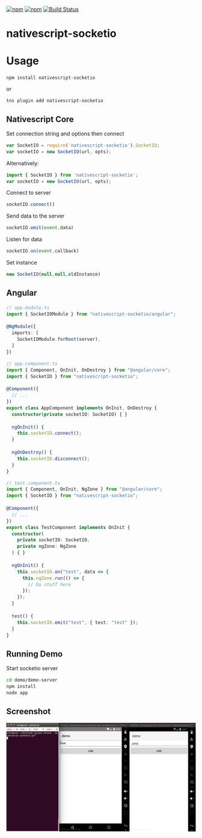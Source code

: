 [![npm](https://img.shields.io/npm/v/nativescript-socketio.svg)](https://www.npmjs.com/package/nativescript-socketio)
[![npm](https://img.shields.io/npm/dt/nativescript-socketio.svg?label=npm%20downloads)](https://www.npmjs.com/package/nativescript-socketio)
[![Build Status](https://travis-ci.org/triniwiz/nativescript-socketio.svg?branch=master)](https://travis-ci.org/triniwiz/nativescript-socketio)
# nativescript-socketio
# Usage

```
npm install nativescript-socketio
```

or

```
tns plugin add nativescript-socketio
```

## Nativescript Core

Set connection string and options then connect

```js
var SocketIO = require('nativescript-socketio').SocketIO; 
var socketIO = new SocketIO(url, opts);
```
Alternatively:
```js
import { SocketIO } from 'nativescript-socketio';
var socketIO = new SocketIO(url, opts);
```

Connect to server
```js
socketIO.connect()
```

Send data to the server
```js
socketIO.emit(event,data)
```
Listen for data 
```js
socketIO.on(event,callback)
```
Set instance
```js
new SocketIO(null,null,oldInstance)
```

## Angular

``` ts
// app.module.ts
import { SocketIOModule } from "nativescript-socketio/angular";

@NgModule({
  imports: [
    SocketIOModule.forRoot(server),
  ]
})
```

``` ts
// app.component.ts
import { Component, OnInit, OnDestroy } from "@angular/core";
import { SocketIO } from "nativescript-socketio";

@Component({
  // ...
})
export class AppComponent implements OnInit, OnDestroy {
  constructor(private socketIO: SocketIO) { }

  ngOnInit() {
    this.socketIO.connect();
  }

  ngOnDestroy() {
    this.socketIO.disconnect();
  }
}
```

``` ts
// test.component.ts
import { Component, OnInit, NgZone } from "@angular/core";
import { SocketIO } from "nativescript-socketio";

@Component({
  // ...
})
export class TestComponent implements OnInit {
  constructor(
    private socketIO: SocketIO,
    private ngZone: NgZone
  ) { }

  ngOnInit() {
    this.socketIO.on("test", data => {
      this.ngZone.run(() => {
        // Do stuff here
      });
    });
  }

  test() {
    this.socketIO.emit("test", { test: "test" });
  }
}
```

## Running Demo

Start socketio server
``` bash
cd demo/demo-server
npm install
node app
```

## Screenshot
![socketio](src/screenshots/socketio_.gif?raw=true)

